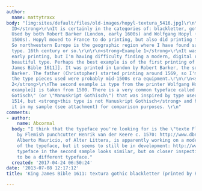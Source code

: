 ```yaml
---
author:
  name: mattytraxx
body: "[img:sites/default/files/old-images/hopyl-textura_5416.jpg]\r\n\r\n<strong>Partial
  ID</strong>\r\nIt is certainly in the categories of: blackletter, gothic, textura.
  Used by both Robert Barker (London, early 1600s) and Wolfgang Hopyl (Paris, early
  1500s). Hopyl moved to France to do printing, but also did printing for England.
  So northwestern Europe is the geographic region where I have found samples of this
  type. 16th century or so.\r\n\r\n<strong>Example 1</strong>\r\nIt was common in
  early printing, but I'm having difficulty finding a modern, digital revival of this
  beautiful type. Perhaps the best example is of the first printing of the [[http://digitalcollections.lib.umanitoba.ca/islandora/object/uofm%3A7107/pages?page=9|King
  James Bible 1611]]. It was printed in London by Robert Barker, the son of Christopher
  Barker. The father (Christopher) started printing around 1569, so I'm assuming that
  the type pieces used were probably mid-1500s era equipment.\r\n\r\n<strong>Example
  2</strong>\r\nThe second example is type from the printer Wolfgang Hopyl. [[http://www.kb.nl/bladerboek/hopyl/browse/page_122v.html|This
  example]] is taken from 1500. There is a very common typeface called \"Manuskript
  Gotisch\" (or \"Manuskript Gothisch\") that was inspired by type used by Hopyl in
  1514, but <strong>this type is not Manuskript Gothisch</strong> and have included
  it in my sample (see attachment) for comparison purposes. \r\n"
comments:
- author:
    name: Abcormal
  body: "I think that the typeface you're looking for is the \"texte Flamand\" cut
    by Flemish punchcutter Henrik van der Keere c. 1570: http://www.dbnl.org/tekst/voet004gold01_01/voet004gold01ill14.gif\r\nJos\xE9
    Alberto Mauricio, of Alter Littera, is apparently working on a modern revival
    of the typeface, but it seems to still be in development: http://www.alterlittera.com/al_htm/oldtype.htm\r\nThe
    typeface in the second sample looks similar, but on closer inspection, it seems
    to be a different typeface."
  created: '2017-04-24 06:50:24'
date: '2013-07-08 12:17:12'
title: 'King James Bible 1611: textura gothic blackletter (printed by Robert Barker)'

---
```

